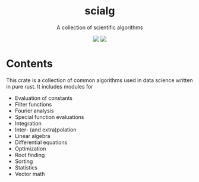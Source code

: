 <div align="center">

# scialg
A collection of scientific algorithms

![](https://img.shields.io/github/last-commit/loenard97/scialg?&style=for-the-badge&color=F74C00)
![](https://img.shields.io/github/repo-size/loenard97/scialg?&style=for-the-badge&color=F74C00)

</div>


# Contents

This crate is a collection of common algorithms used in data science written in pure rust.
It includes modules for
 - Evaluation of constants
 - Filter functions
 - Fourier analysis
 - Special function evaluations
 - Integration
 - Inter- (and extra)polation
 - Linear algebra
 - Differential equations
 - Optimization
 - Root finding
 - Sorting
 - Statistics
 - Vector math
